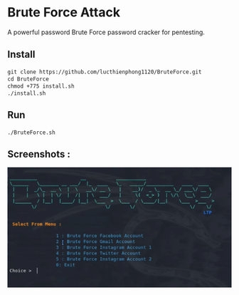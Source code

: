 # Brute Force Attack
A powerful password Brute Force password cracker for pentesting.


## Install

```
git clone https://github.com/lucthienphong1120/BruteForce.git 
cd BruteForce
chmod +775 install.sh
./install.sh
```

## Run

```
./BruteForce.sh
```

## Screenshots :

![Screenshots](Screenshots/demo.png)
